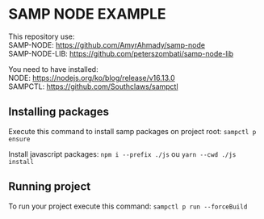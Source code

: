 # SAMP NODE EXAMPLE

This repository use:\
SAMP-NODE: https://github.com/AmyrAhmady/samp-node \
SAMP-NODE-LIB: https://github.com/peterszombati/samp-node-lib

You need to have installed:\
NODE: https://nodejs.org/ko/blog/release/v16.13.0 \
SAMPCTL: https://github.com/Southclaws/sampctl

## Installing packages

Execute this command to install samp packages on project root:
    `sampctl p ensure`

Install javascript packages:
    `npm i --prefix ./js` ou `yarn --cwd ./js install`

## Running project

To run your project execute this command:
    `sampctl p run --forceBuild`
